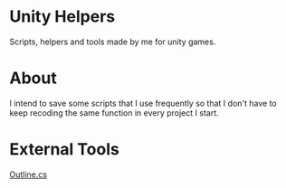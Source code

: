 # Unity Helpers  
Scripts, helpers and tools made by me for unity games.  
  
# About       
I intend to save some scripts that I use frequently so that I don't have to keep recoding the same function in every project I start.  
  
# External Tools  
[Outline.cs](https://assetstore.unity.com/packages/tools/particles-effects/quick-outline-115488)